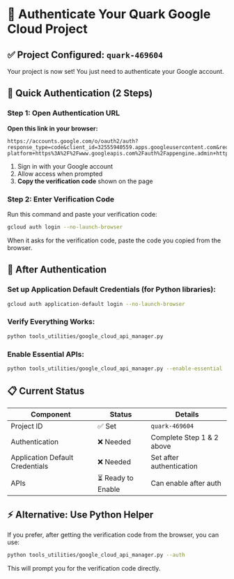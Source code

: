 # 🔐 Authenticate Your Quark Google Cloud Project

## ✅ Project Configured: `quark-469604`

Your project is now set! You just need to authenticate your Google account.

## 🚀 Quick Authentication (2 Steps)

### Step 1: Open Authentication URL

**Open this link in your browser:**

```
https://accounts.google.com/o/oauth2/auth?response_type=code&client_id=32555940559.apps.googleusercontent.com&redirect_uri=https%3A%2F%2Fsdk.cloud.google.com%2Fauthcode.html&scope=openid+https%3A%2F%2Fwww.googleapis.com%2Fauth%2Fuserinfo.email+https%3A%2F%2Fwww.googleapis.com%2Fauth%2Fcloud-platform+https%3A%2F%2Fwww.googleapis.com%2Fauth%2Fappengine.admin+https%3A%2F%2Fwww.googleapis.com%2Fauth%2Fsqlservice.login+https%3A%2F%2Fwww.googleapis.com%2Fauth%2Fcompute+https%3A%2F%2Fwww.googleapis.com%2Fauth%2Faccounts.reauth&state=o7rTev28pnEfdwc8uBf2gU03ZRF5Lo&prompt=consent&token_usage=remote&access_type=offline&code_challenge=NqrMeNe2E3f9FwQp3Oyl4Rw1tk9Kptuq4hrmnLqiRRQ&code_challenge_method=S256
```

1. Sign in with your Google account
2. Allow access when prompted
3. **Copy the verification code** shown on the page

### Step 2: Enter Verification Code

Run this command and paste your verification code:

```bash
gcloud auth login --no-launch-browser
```

When it asks for the verification code, paste the code you copied from the browser.

## 🎯 After Authentication

### Set up Application Default Credentials (for Python libraries):
```bash
gcloud auth application-default login --no-launch-browser
```

### Verify Everything Works:
```bash
python tools_utilities/google_cloud_api_manager.py
```

### Enable Essential APIs:
```bash
python tools_utilities/google_cloud_api_manager.py --enable-essential
```

## 📋 Current Status

| Component | Status | Details |
|-----------|--------|---------|
| Project ID | ✅ Set | `quark-469604` |
| Authentication | ❌ Needed | Complete Step 1 & 2 above |
| Application Default Credentials | ❌ Needed | Set after authentication |
| APIs | ⏳ Ready to Enable | Can enable after auth |

## ⚡ Alternative: Use Python Helper

If you prefer, after getting the verification code from the browser, you can use:

```bash
python tools_utilities/google_cloud_api_manager.py --auth
```

This will prompt you for the verification code directly.
